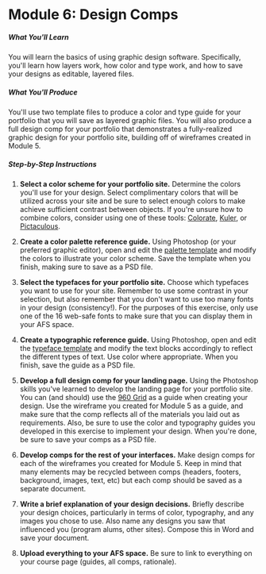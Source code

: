 # Module 6: Design Comps


##### What You'll Learn

You will learn the basics of using graphic design software. Specifically, you'll learn how layers work, how color and type work, and how to save your designs as editable, layered files.

##### What You'll Produce
You'll use two template files to produce a color and type guide for your portfolio that you will save as layered graphic files. You will also produce a full design comp for your portfolio that demonstrates a fully-realized graphic design for your portfolio site, building off of wireframes created in Module 5.

##### Step-by-Step Instructions

1. **Select a color scheme for your portfolio site.** Determine the colors you'll use for your design. Select complimentary colors that will be utilized across your site and be sure to select enough colors to make achieve sufficient contrast between objects. If you're unsure how to combine colors, consider using one of these tools: [Colorate](http://www.colorotate.org/), [Kuler](https://kuler.adobe.com/), or [Pictaculous](http://www.pictaculous.com/).

2. **Create a color palette reference guide.** Using Photoshop (or your preferred graphic editor), open and edit the [palette template](https://www.dropbox.com/s/kyc0f7c9ixpxlla/color-palette.psd) and modify the colors to illustrate your color scheme. Save the template when you finish, making sure to save as a PSD file.

3. **Select the typefaces for your portfolio site.** Choose which typefaces you want to use for your site. Remember to use some contrast in your selection, but also remember that you don't want to use too many fonts in your design (consistency!). For the purposes of this exercise, only use one of the 16 web-safe fonts to make sure that you can display them in your AFS space.

4. **Create a typographic reference guide.** Using Photoshop, open and edit the [typeface template](https://www.dropbox.com/s/i8psbs4jambqo69/typecard.psd) and modify the text blocks accordingly to reflect the different types of text. Use color where appropriate. When you finish, save the guide as a PSD file.

5. **Develop a full design comp for your landing page.** Using the Photoshop skills you've learned to develop the landing page for your portfolio site. You can (and should) use the [960 Grid](http://960.gs/) as a guide when creating your design. Use the wireframe you created for Module 5 as a guide, and make sure that the comp reflects all of the materials you laid out as requirements. Also, be sure to use the color and typography guides you developed in this exercise to implement your design. When you're done, be sure to save your comps as a PSD file.

6. **Develop comps for the rest of your interfaces.** Make design comps for each of the wireframes you created for Module 5. Keep in mind that many elements may be recycled between comps (headers, footers, background, images, text, etc) but each comp should be saved as a separate document.

7. **Write a brief explanation of your design decisions.** Briefly describe your design choices, particularly in terms of color, typography, and any images you chose to use. Also name any designs you saw that influenced you (program alums, other sites). Compose this in Word and save your document.

8. **Upload everything to your AFS space.** Be sure to link to everything on your course page (guides, all comps, rationale).


